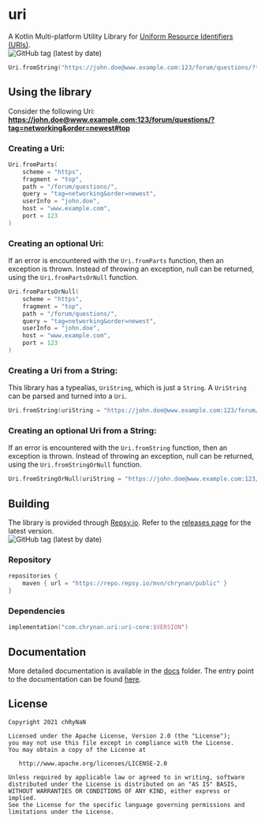 # uri

A Kotlin Multi-platform Utility Library
for [Uniform Resource Identifiers (URIs)](https://en.wikipedia.org/wiki/Uniform_Resource_Identifier). <br/>
<img alt="GitHub tag (latest by date)" src="https://img.shields.io/github/v/tag/chRyNaN/uri">

```kotlin
Uri.fromString("https://john.doe@www.example.com:123/forum/questions/?tag=networking&order=newest#top")
```

## Using the library

Consider the following Uri: **https://john.doe@www.example.com:123/forum/questions/?tag=networking&order=newest#top**

### Creating a Uri:

```kotlin
Uri.fromParts(
    scheme = "https",
    fragment = "top",
    path = "/forum/questions/",
    query = "tag=networking&order=newest",
    userInfo = "john.doe",
    host = "www.example.com",
    port = 123
)
```

### Creating an optional Uri:

If an error is encountered with the `Uri.fromParts` function, then an exception is thrown. Instead of throwing an
exception, null can be returned, using the `Uri.fromPartsOrNull` function.

```kotlin
Uri.fromPartsOrNull(
    scheme = "https",
    fragment = "top",
    path = "/forum/questions/",
    query = "tag=networking&order=newest",
    userInfo = "john.doe",
    host = "www.example.com",
    port = 123
)
```

### Creating a Uri from a String:

This library has a typealias, `UriString`, which is just a `String`. A `UriString` can be parsed and turned into a `Uri`.

```kotlin
Uri.fromString(uriString = "https://john.doe@www.example.com:123/forum/questions/?tag=networking&order=newest#top")
```

### Creating an optional Uri from a String:

If an error is encountered with the `Uri.fromString` function, then an exception is thrown. Instead of throwing an
exception, null can be returned, using the `Uri.fromStringOrNull` function.

```kotlin
Uri.fromStringOrNull(uriString = "https://john.doe@www.example.com:123/forum/questions/?tag=networking&order=newest#top")
```

## Building

The library is provided through [Repsy.io](https://repsy.io). Refer to
the [releases page](https://github.com/chRyNaN/uri/releases) for the latest version. <br/>
<img alt="GitHub tag (latest by date)" src="https://img.shields.io/github/v/tag/chRyNaN/uri">

### Repository

```kotlin
repositories {
    maven { url = "https://repo.repsy.io/mvn/chrynan/public" }
}
```

### Dependencies

```kotlin
implementation("com.chrynan.uri:uri-core:$VERSION")
```

## Documentation

More detailed documentation is available in the [docs](docs) folder. The entry point to the documentation can be
found [here](docs/index.md).

## License

```
Copyright 2021 chRyNaN

Licensed under the Apache License, Version 2.0 (the "License");
you may not use this file except in compliance with the License.
You may obtain a copy of the License at

   http://www.apache.org/licenses/LICENSE-2.0

Unless required by applicable law or agreed to in writing, software
distributed under the License is distributed on an "AS IS" BASIS,
WITHOUT WARRANTIES OR CONDITIONS OF ANY KIND, either express or implied.
See the License for the specific language governing permissions and
limitations under the License.
```
